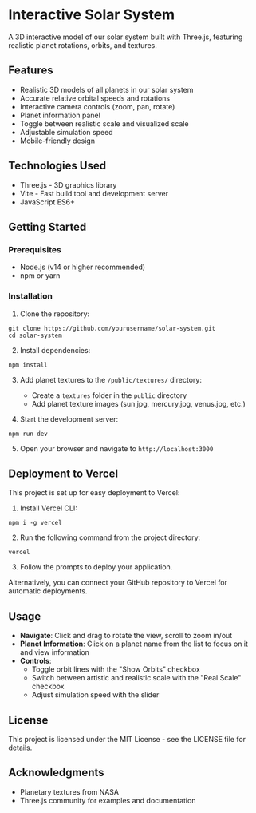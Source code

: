 # Interactive Solar System

A 3D interactive model of our solar system built with Three.js, featuring realistic planet rotations, orbits, and textures.

## Features

- Realistic 3D models of all planets in our solar system
- Accurate relative orbital speeds and rotations
- Interactive camera controls (zoom, pan, rotate)
- Planet information panel
- Toggle between realistic scale and visualized scale
- Adjustable simulation speed
- Mobile-friendly design

## Technologies Used

- Three.js - 3D graphics library
- Vite - Fast build tool and development server
- JavaScript ES6+

## Getting Started

### Prerequisites

- Node.js (v14 or higher recommended)
- npm or yarn

### Installation

1. Clone the repository:
```
git clone https://github.com/yourusername/solar-system.git
cd solar-system
```

2. Install dependencies:
```
npm install
```

3. Add planet textures to the `/public/textures/` directory:
   - Create a `textures` folder in the `public` directory
   - Add planet texture images (sun.jpg, mercury.jpg, venus.jpg, etc.)

4. Start the development server:
```
npm run dev
```

5. Open your browser and navigate to `http://localhost:3000`

## Deployment to Vercel

This project is set up for easy deployment to Vercel:

1. Install Vercel CLI:
```
npm i -g vercel
```

2. Run the following command from the project directory:
```
vercel
```

3. Follow the prompts to deploy your application.

Alternatively, you can connect your GitHub repository to Vercel for automatic deployments.

## Usage

- **Navigate**: Click and drag to rotate the view, scroll to zoom in/out
- **Planet Information**: Click on a planet name from the list to focus on it and view information
- **Controls**: 
  - Toggle orbit lines with the "Show Orbits" checkbox
  - Switch between artistic and realistic scale with the "Real Scale" checkbox
  - Adjust simulation speed with the slider

## License

This project is licensed under the MIT License - see the LICENSE file for details.

## Acknowledgments

- Planetary textures from NASA
- Three.js community for examples and documentation